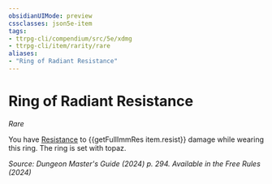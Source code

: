 ```yaml
---
obsidianUIMode: preview
cssclasses: json5e-item
tags:
- ttrpg-cli/compendium/src/5e/xdmg
- ttrpg-cli/item/rarity/rare
aliases: 
- "Ring of Radiant Resistance"
---
```

# Ring of Radiant Resistance
*Rare*  



You have [Resistance](3-Compendium/rules/variant-rules/resistance-xphb.md) to {{getFullImmRes item.resist}} damage while wearing this ring. The ring is set with topaz.

*Source: Dungeon Master's Guide (2024) p. 294. Available in the Free Rules (2024)*